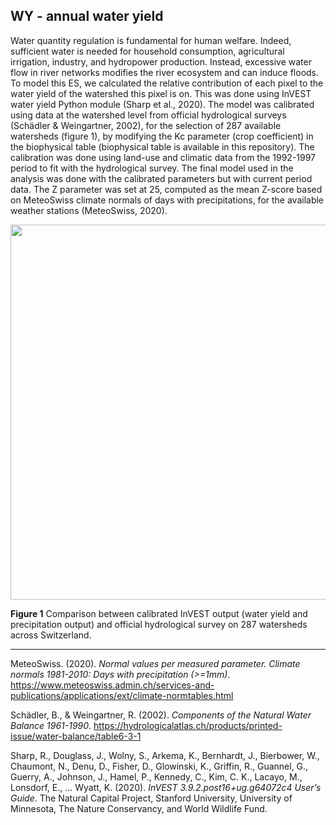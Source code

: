 ## WY - annual water yield

Water quantity regulation is fundamental for human welfare. Indeed, sufficient water is needed for household consumption, agricultural irrigation, industry, and hydropower production. Instead, excessive water flow in river networks modifies the river ecosystem and can induce floods. To model this ES, we calculated the relative contribution of each pixel to the water yield of the watershed this pixel is on. This was done using InVEST water yield Python module (Sharp et al., 2020). The model was calibrated using data at the watershed level from official hydrological surveys (Schädler & Weingartner, 2002), for the selection of 287 available watersheds (figure 1), by modifying the Kc parameter (crop coefficient) in the biophysical table (biophysical table is available in this repository). The calibration was done using land-use and climatic data from the 1992-1997 period to fit with the hydrological survey. The final model used in the analysis was done with the calibrated parameters but with current period data. The Z parameter was set at 25, computed as the mean Z-score based on MeteoSwiss climate normals of days with precipitations, for the available weather stations  (MeteoSwiss, 2020). 

<img src="https://github.com/NKulling/SWISS_ES_ASSESSMENT/blob/main/ES/WY/A1_wy.png" width="600">

**Figure 1** Comparison between calibrated InVEST output (water yield and precipitation output) and official hydrological survey on 287 watersheds across Switzerland. 

----

MeteoSwiss. (2020). *Normal values per measured parameter. Climate normals 1981-2010: Days with precipitation (>=1mm)*. https://www.meteoswiss.admin.ch/services-and-publications/applications/ext/climate-normtables.html

Schädler, B., & Weingartner, R. (2002). *Components of the Natural Water Balance 1961-1990*. https://hydrologicalatlas.ch/products/printed-issue/water-balance/table6-3-1

Sharp, R., Douglass, J., Wolny, S., Arkema, K., Bernhardt, J., Bierbower, W., Chaumont, N., Denu, D., Fisher, D., Glowinski, K., Griffin, R., Guannel, G., Guerry, A., Johnson, J., Hamel, P., Kennedy, C., Kim, C. K., Lacayo, M., Lonsdorf, E., … Wyatt, K. (2020). *InVEST 3.9.2.post16+ug.g64072c4 User’s Guide*. The Natural Capital Project, Stanford University, University of Minnesota, The Nature Conservancy, and World Wildlife Fund.